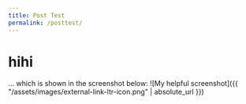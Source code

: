 ```yaml
---
title: Post Test
permalink: /posttest/
---
```

# hihi
... which is shown in the screenshot below:
![My helpful screenshot]({{ "/assets/images/external-link-ltr-icon.png" | absolute_url }})
